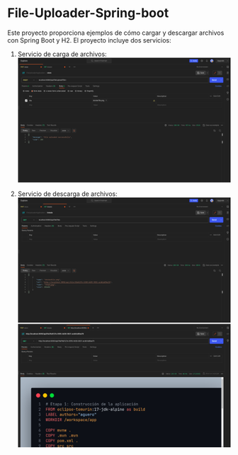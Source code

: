# File-Uploader-Spring-boot

Este proyecto proporciona ejemplos de cómo cargar y descargar archivos con Spring Boot y H2. El proyecto incluye dos servicios:

1. Servicio de carga de archivos:
![](https://github.com/Angel-Raa/File-Uploader-Spring-boot/blob/main/src/main/resources/img/docs-1.png)

2. Servicio de descarga de archivos:
![](https://github.com/Angel-Raa/File-Uploader-Spring-boot/blob/main/src/main/resources/img/docs-3.png)
![](https://github.com/Angel-Raa/File-Uploader-Spring-boot/blob/main/src/main/resources/img/docs-2.png)
   


   
